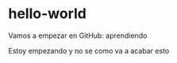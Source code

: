 # hello-world
Vamos a empezar en GitHub: aprendiendo

Estoy empezando y no se como va a acabar esto
